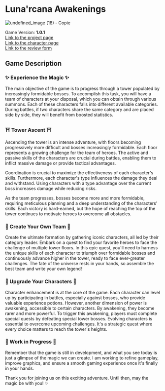 # Luna'rcana Awakenings

![undefined_image (18) - Copie](https://github.com/JolanThomassin/Lunarcana-Awakenings/assets/98430140/8ac65fbf-3f9d-49aa-8a39-2b6fdce784dc)

Game Version: **1.0.1**  
[Link to the project page](https://jolanthomassin.fr/pageProjets/Lunarcana.html)  
[Link to the character page](https://jolanthomassin.github.io/Lunarcana_website/)  
[Link to the review form](https://forms.gle/d5ySafCocSWE4Sd97)  

## Game Description
### ✨ Experience the Magic ✨
The main objective of the game is to progress through a tower populated by increasingly formidable bosses. To accomplish this task, you will have a team of characters at your disposal, which you can obtain through various summons. Each of these characters falls into different available categories. During battles, if two characters share the same category and are placed side by side, they will benefit from boosted statistics.

### ⛩️ Tower Ascent ⛩️
Ascending the tower is an intense adventure, with floors becoming progressively more difficult and bosses increasingly formidable. Each floor represents a growing challenge for the team of heroes. The active and passive skills of the characters are crucial during battles, enabling them to inflict massive damage or provide tactical advantages.

Coordination is crucial to maximize the effectiveness of each character's skills. Furthermore, each character's type influences the damage they deal and withstand. Using characters with a type advantage over the current boss increases damage while reducing risks.

As the team progresses, bosses become more and more formidable, requiring meticulous planning and a deep understanding of the characters' skills. Each victory is hard-earned, but the hope of reaching the top of the tower continues to motivate heroes to overcome all obstacles.

### 🤝 Create Your Own Team 🤝
Create the ultimate formation by gathering iconic characters, all led by their category leader. Embark on a quest to find your favorite heroes to face the challenge of multiple tower floors. In this epic quest, you'll need to harness the unique skills of each character to triumph over formidable bosses and continuously advance higher in the tower, ready to face ever-greater challenges. The fate of the universe rests in your hands, so assemble the best team and write your own legend!

### 🥷 Upgrade Your Characters 🥷
Character enhancement is at the core of the game. Each character can level up by participating in battles, especially against bosses, who provide valuable experience potions. However, another dimension of power is awakening, accessible to certain characters. By awakening, they become rarer and more powerful. To trigger this awakening, players must complete special quests by defeating special tower bosses. Evolving characters is essential to overcome upcoming challenges. It's a strategic quest where every choice matters to reach the tower's heights.

### 🚧 Work in Progress 🚧
Remember that the game is still in development, and what you see today is just a glimpse of the magic we can create. I am working to refine gameplay, improve graphics, and ensure a smooth gaming experience once it's finally in your hands.

Thank you for joining us on this exciting adventure. Until then, may the magic be with you! ✨
